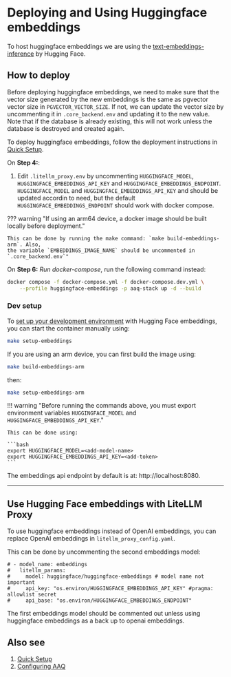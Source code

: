 # Deploying and Using Huggingface embeddings

To host huggingface embeddings we are using the
[text-embeddings-inference](https://github.com/huggingface/text-embeddings-inference)
by Hugging Face.

## How to deploy

Before deploying huggingface embeddings, we need to make sure that the vector size generated by the new embeddings is the same as pgvector vector size in `PGVECTOR_VECTOR_SIZE`. If not, we can
update the vector size by uncommenting it in `.core_backend.env` and updating it to the new
value. Note that if the database is already existing, this will not work unless the database is
destroyed and created again.

To deploy huggingface embeddings, follow the deployment instructions in [Quick Setup]("../../deployment/quick-setup.md").

On **Step 4:**:

1. Edit `.litellm_proxy.env` by uncommenting `HUGGINGFACE_MODEL`, `HUGGINGFACE_EMBEDDINGS_API_KEY`
   and `HUGGINGFACE_EMBEDDINGS_ENDPOINT`. `HUGGINGFACE_MODEL` and `HUGGINGFACE_EMBEDDINGS_API_KEY` and
   should be updated accordin to need, but the default `HUGGINGFACE_EMBEDDINGS_ENDPOINT` should
   work with docker compose.

??? warning "If using an arm64 device, a docker image should be built locally before deployment."

    This can be done by running the make command: `make build-embeddings-arm`. Also,
    the variable `EMBEDDINGS_IMAGE_NAME` should be uncommented in `.core_backend.env`"

On **Step 6:** _Run docker-compose_, run the following command instead:

```bash
docker compose -f docker-compose.yml -f docker-compose.dev.yml \
    --profile huggingface-embeddings -p aaq-stack up -d --build
```

### Dev setup

To [set up your development environment](../../develop/setup.md) with Hugging Face embeddings, you can start the container
manually using:

```bash
make setup-embeddings
```

If you are using an arm device, you can first build the image using:

```bash
make build-embeddings-arm
```

then:

```bash
make setup-embeddings-arm
```

!!! warning "Before running the commands above, you must export environment variables `HUGGINGFACE_MODEL` and `HUGGINGFACE_EMBEDDINGS_API_KEY`."

    This can be done using:

    ```bash
    export HUGGINGFACE_MODEL=<add-model-name>
    export HUGGINGFACE_EMBEDDINGS_API_KEY=<add-token>
    ```

The embeddings api endpoint by default is at: http://localhost:8080.

---

## Use Hugging Face embeddings with LiteLLM Proxy

To use huggingface embeddings instead of OpenAI embeddings, you can replace OpenAI
embeddings in `litellm_proxy_config.yaml`.

This can be done by uncommenting the second embeddings model:

```
# - model_name: embeddings
#   litellm_params:
#     model: huggingface/huggingface-embeddings # model name not important
#     api_key: "os.environ/HUGGINGFACE_EMBEDDINGS_API_KEY" #pragma: allowlist secret
#     api_base: "os.environ/HUGGINGFACE_EMBEDDINGS_ENDPOINT"
```

The first embeddings model should be commented out unless using huggingface embeddings
as a back up to openai embeddings.

## Also see

1. [Quick Setup]("../../deployment/quick-setup.md")
2. [Configuring AAQ]("../../deployment/config-options.md")
